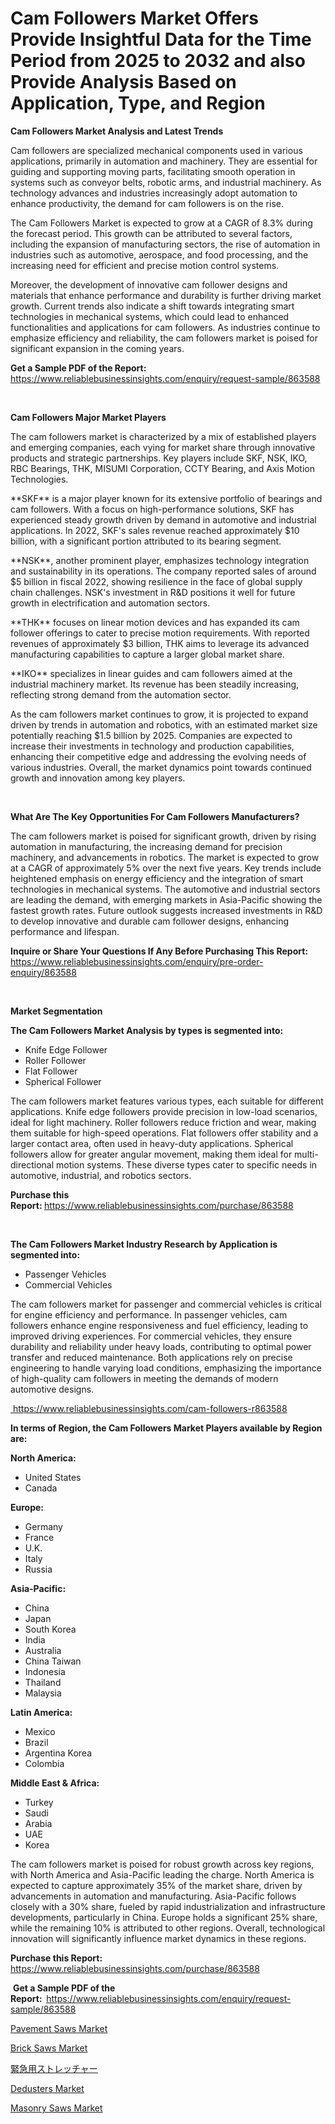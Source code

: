 <p><h1>Cam Followers Market Offers Provide Insightful Data for the Time Period from 2025 to 2032 and also Provide Analysis Based on Application, Type, and Region</h1></p><p><strong>Cam Followers Market Analysis and Latest Trends</strong></p>
<p><p>Cam followers are specialized mechanical components used in various applications, primarily in automation and machinery. They are essential for guiding and supporting moving parts, facilitating smooth operation in systems such as conveyor belts, robotic arms, and industrial machinery. As technology advances and industries increasingly adopt automation to enhance productivity, the demand for cam followers is on the rise.</p><p>The Cam Followers Market is expected to grow at a CAGR of 8.3% during the forecast period. This growth can be attributed to several factors, including the expansion of manufacturing sectors, the rise of automation in industries such as automotive, aerospace, and food processing, and the increasing need for efficient and precise motion control systems. </p><p>Moreover, the development of innovative cam follower designs and materials that enhance performance and durability is further driving market growth. Current trends also indicate a shift towards integrating smart technologies in mechanical systems, which could lead to enhanced functionalities and applications for cam followers. As industries continue to emphasize efficiency and reliability, the cam followers market is poised for significant expansion in the coming years.</p></p>
<p><strong>Get a Sample PDF of the Report:&nbsp;</strong> <a href="https://www.reliablebusinessinsights.com/enquiry/request-sample/863588?utm_campaign=101&utm_medium=2&utm_source=Github&utm_content=ia&utm_term=20022025&utm_id=cam-followers">https://www.reliablebusinessinsights.com/enquiry/request-sample/863588</a></p>
<p>&nbsp;</p>
<p><strong>Cam Followers Major Market Players</strong></p>
<p><p>The cam followers market is characterized by a mix of established players and emerging companies, each vying for market share through innovative products and strategic partnerships. Key players include SKF, NSK, IKO, RBC Bearings, THK, MISUMI Corporation, CCTY Bearing, and Axis Motion Technologies.</p><p>**SKF** is a major player known for its extensive portfolio of bearings and cam followers. With a focus on high-performance solutions, SKF has experienced steady growth driven by demand in automotive and industrial applications. In 2022, SKF's sales revenue reached approximately $10 billion, with a significant portion attributed to its bearing segment.</p><p>**NSK**, another prominent player, emphasizes technology integration and sustainability in its operations. The company reported sales of around $5 billion in fiscal 2022, showing resilience in the face of global supply chain challenges. NSK's investment in R&D positions it well for future growth in electrification and automation sectors.</p><p>**THK** focuses on linear motion devices and has expanded its cam follower offerings to cater to precise motion requirements. With reported revenues of approximately $3 billion, THK aims to leverage its advanced manufacturing capabilities to capture a larger global market share.</p><p>**IKO** specializes in linear guides and cam followers aimed at the industrial machinery market. Its revenue has been steadily increasing, reflecting strong demand from the automation sector.</p><p>As the cam followers market continues to grow, it is projected to expand driven by trends in automation and robotics, with an estimated market size potentially reaching $1.5 billion by 2025. Companies are expected to increase their investments in technology and production capabilities, enhancing their competitive edge and addressing the evolving needs of various industries. Overall, the market dynamics point towards continued growth and innovation among key players.</p></p>
<p>&nbsp;</p>
<p><strong>What Are The Key Opportunities For Cam Followers Manufacturers?</strong></p>
<p><p>The cam followers market is poised for significant growth, driven by rising automation in manufacturing, the increasing demand for precision machinery, and advancements in robotics. The market is expected to grow at a CAGR of approximately 5% over the next five years. Key trends include heightened emphasis on energy efficiency and the integration of smart technologies in mechanical systems. The automotive and industrial sectors are leading the demand, with emerging markets in Asia-Pacific showing the fastest growth rates. Future outlook suggests increased investments in R&D to develop innovative and durable cam follower designs, enhancing performance and lifespan.</p></p>
<p><strong>Inquire or Share Your Questions If Any Before Purchasing This Report:</strong> <a href="https://www.reliablebusinessinsights.com/enquiry/pre-order-enquiry/863588?utm_campaign=101&utm_medium=2&utm_source=Github&utm_content=ia&utm_term=20022025&utm_id=cam-followers">https://www.reliablebusinessinsights.com/enquiry/pre-order-enquiry/863588</a></p>
<p>&nbsp;</p>
<p><strong>Market Segmentation</strong></p>
<p><strong>The Cam Followers Market Analysis by types is segmented into:</strong></p>
<p><ul><li>Knife Edge Follower</li><li>Roller Follower</li><li>Flat Follower</li><li>Spherical Follower</li></ul></p>
<p><p>The cam followers market features various types, each suitable for different applications. Knife edge followers provide precision in low-load scenarios, ideal for light machinery. Roller followers reduce friction and wear, making them suitable for high-speed operations. Flat followers offer stability and a larger contact area, often used in heavy-duty applications. Spherical followers allow for greater angular movement, making them ideal for multi-directional motion systems. These diverse types cater to specific needs in automotive, industrial, and robotics sectors.</p></p>
<p><strong>Purchase this Report:&nbsp;</strong><a href="https://www.reliablebusinessinsights.com/purchase/863588?utm_campaign=101&utm_medium=2&utm_source=Github&utm_content=ia&utm_term=20022025&utm_id=cam-followers">https://www.reliablebusinessinsights.com/purchase/863588</a></p>
<p>&nbsp;</p>
<p><strong>The Cam Followers Market Industry Research by Application is segmented into:</strong></p>
<p><ul><li>Passenger Vehicles</li><li>Commercial Vehicles</li></ul></p>
<p><p>The cam followers market for passenger and commercial vehicles is critical for engine efficiency and performance. In passenger vehicles, cam followers enhance engine responsiveness and fuel efficiency, leading to improved driving experiences. For commercial vehicles, they ensure durability and reliability under heavy loads, contributing to optimal power transfer and reduced maintenance. Both applications rely on precise engineering to handle varying load conditions, emphasizing the importance of high-quality cam followers in meeting the demands of modern automotive designs.</p></p>
<p><a href="https://www.reliablebusinessinsights.com/cam-followers-r863588?utm_campaign=101&utm_medium=2&utm_source=Github&utm_content=ia&utm_term=20022025&utm_id=cam-followers">&nbsp;https://www.reliablebusinessinsights.com/cam-followers-r863588</a></p>
<p><strong>In terms of Region, the Cam Followers Market Players available by Region are:</strong></p>
<p>
    <p> <strong> North America: </strong>
        <ul>
            <li>United States</li>
            <li>Canada</li>
        </ul>
        </p> 
    <p> <strong> Europe: </strong>
        <ul>
            <li>Germany</li>
            <li>France</li>
            <li>U.K.</li>
            <li>Italy</li>
            <li>Russia</li>
        </ul>
        </p> 
    <p> <strong> Asia-Pacific: </strong>
        <ul>
            <li>China</li>
            <li>Japan</li>
            <li>South Korea</li>
            <li>India</li>
            <li>Australia</li>
            <li>China Taiwan</li>
            <li>Indonesia</li>
            <li>Thailand</li>
            <li>Malaysia</li>
        </ul>
        </p> 
    <p> <strong> Latin America: </strong>
        <ul>
            <li>Mexico</li>
            <li>Brazil</li>
            <li>Argentina Korea</li>
            <li>Colombia</li>
        </ul>
        </p> 
    <p> <strong> Middle East & Africa: </strong>
        <ul>
            <li>Turkey</li>
            <li>Saudi</li>
            <li>Arabia</li>
            <li>UAE</li>
            <li>Korea</li>
        </ul>
    </p>
    </p>
<p><p>The cam followers market is poised for robust growth across key regions, with North America and Asia-Pacific leading the charge. North America is expected to capture approximately 35% of the market share, driven by advancements in automation and manufacturing. Asia-Pacific follows closely with a 30% share, fueled by rapid industrialization and infrastructure developments, particularly in China. Europe holds a significant 25% share, while the remaining 10% is attributed to other regions. Overall, technological innovation will significantly influence market dynamics in these regions.</p></p>
<p><strong>Purchase this Report: </strong><a href="https://www.reliablebusinessinsights.com/purchase/863588?utm_campaign=101&utm_medium=2&utm_source=Github&utm_content=ia&utm_term=20022025&utm_id=cam-followers">https://www.reliablebusinessinsights.com/purchase/863588</a></p>
<p>&nbsp;<strong>Get a Sample PDF of the Report:&nbsp;&nbsp;</strong><a href="https://www.reliablebusinessinsights.com/enquiry/request-sample/863588?utm_campaign=101&utm_medium=2&utm_source=Github&utm_content=ia&utm_term=20022025&utm_id=cam-followers">https://www.reliablebusinessinsights.com/enquiry/request-sample/863588</a></p>
<p><strong></strong></p>
<p><p><a href="https://github.com/giardafshaxb/Market-Research-Report-List-1/blob/main/pavement-saws-market.md?utm_campaign=101&utm_medium=2&utm_source=Github&utm_content=ia&utm_term=20022025&utm_id=cam-followers">Pavement Saws Market</a></p><p><a href="https://github.com/perianeaced3/Market-Research-Report-List-1/blob/main/brick-saws-market.md?utm_campaign=101&utm_medium=2&utm_source=Github&utm_content=ia&utm_term=20022025&utm_id=cam-followers">Brick Saws Market</a></p><p><a href="https://github.com/lababdou/Market-Research-Report-List-6/blob/main/916287138336.md?utm_campaign=101&utm_medium=2&utm_source=Github&utm_content=ia&utm_term=20022025&utm_id=cam-followers">緊急用ストレッチャー</a></p><p><a href="https://github.com/haimamuirev8/Market-Research-Report-List-1/blob/main/dedusters-market.md?utm_campaign=101&utm_medium=2&utm_source=Github&utm_content=ia&utm_term=20022025&utm_id=cam-followers">Dedusters Market</a></p><p><a href="https://github.com/naulasulakr0/Market-Research-Report-List-1/blob/main/masonry-saws-market.md?utm_campaign=101&utm_medium=2&utm_source=Github&utm_content=ia&utm_term=20022025&utm_id=cam-followers">Masonry Saws Market</a></p></p>